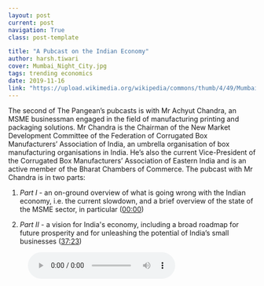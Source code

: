 ```yaml
---
layout: post
current: post
navigation: True
class: post-template

title: "A Pubcast on the Indian Economy"
author: harsh.tiwari
cover: Mumbai_Night_City.jpg
tags: trending economics
date: 2019-11-16
link: "https://upload.wikimedia.org/wikipedia/commons/thumb/4/49/Mumbai_Night_City_%2818219784390%29.jpg/1024px-Mumbai_Night_City_%2818219784390%29.jpg"
---
```


The second of The Pangean’s pubcasts is with Mr Achyut Chandra, an MSME businessman engaged in the field of manufacturing printing and packaging solutions. Mr Chandra is the Chairman of the New Market Development Committee of the Federation of Corrugated Box Manufacturers’ Association of India, an umbrella organisation of box manufacturing organisations in India. He’s also the current Vice-President of the Corrugated Box Manufacturers’ Association of Eastern India and is an active member of the Bharat Chambers of Commerce. The pubcast with Mr Chandra is in two parts:

1. *Part I* - an on-ground overview of what is going wrong with the Indian economy, i.e. the current slowdown, and a brief overview of the state of the MSME sector, in particular (<a href="javascript:void(0)" onclick="setTime(0)">00:00</a>)

2. *Part II* - a vision for India's economy, including a broad roadmap for future prosperity and for unleashing the potential of India’s small businesses (<a href="javascript:void(0)" onclick="setTime(2243)">37:23</a>)

<figure>
    <audio id="pubcast-2"
        controls controlsList="nodownload"
        src="/assets/audio/Podcast2-final.mp3">
            Your browser does not support the
            <code>audio</code> element.
    </audio>
</figure>


<script type="text/javascript">
    var aud = document.getElementById("pubcast-2");
    function setTime(x) {
      aud.currentTime = x;
    }

</script>
